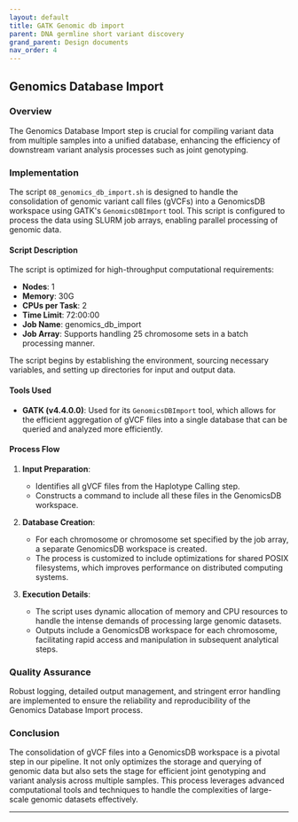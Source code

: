 ```yaml
---
layout: default
title: GATK Genomic db import
parent: DNA germline short variant discovery
grand_parent: Design documents
nav_order: 4
---
```


## Genomics Database Import

### Overview
The Genomics Database Import step is crucial for compiling variant data from multiple samples into a unified database, enhancing the efficiency of downstream variant analysis processes such as joint genotyping.

### Implementation
The script `08_genomics_db_import.sh` is designed to handle the consolidation of genomic variant call files (gVCFs) into a GenomicsDB workspace using GATK's `GenomicsDBImport` tool. This script is configured to process the data using SLURM job arrays, enabling parallel processing of genomic data.

#### Script Description
The script is optimized for high-throughput computational requirements:

- **Nodes**: 1
- **Memory**: 30G
- **CPUs per Task**: 2
- **Time Limit**: 72:00:00
- **Job Name**: genomics_db_import
- **Job Array**: Supports handling 25 chromosome sets in a batch processing manner.

The script begins by establishing the environment, sourcing necessary variables, and setting up directories for input and output data.

#### Tools Used
- **GATK (v4.4.0.0)**: Used for its `GenomicsDBImport` tool, which allows for the efficient aggregation of gVCF files into a single database that can be queried and analyzed more efficiently.

#### Process Flow
1. **Input Preparation**:
   - Identifies all gVCF files from the Haplotype Calling step.
   - Constructs a command to include all these files in the GenomicsDB workspace.

2. **Database Creation**:
   - For each chromosome or chromosome set specified by the job array, a separate GenomicsDB workspace is created.
   - The process is customized to include optimizations for shared POSIX filesystems, which improves performance on distributed computing systems.

3. **Execution Details**:
   - The script uses dynamic allocation of memory and CPU resources to handle the intense demands of processing large genomic datasets.
   - Outputs include a GenomicsDB workspace for each chromosome, facilitating rapid access and manipulation in subsequent analytical steps.

### Quality Assurance
Robust logging, detailed output management, and stringent error handling are implemented to ensure the reliability and reproducibility of the Genomics Database Import process.

### Conclusion
The consolidation of gVCF files into a GenomicsDB workspace is a pivotal step in our pipeline. It not only optimizes the storage and querying of genomic data but also sets the stage for efficient joint genotyping and variant analysis across multiple samples. This process leverages advanced computational tools and techniques to handle the complexities of large-scale genomic datasets effectively.

---

